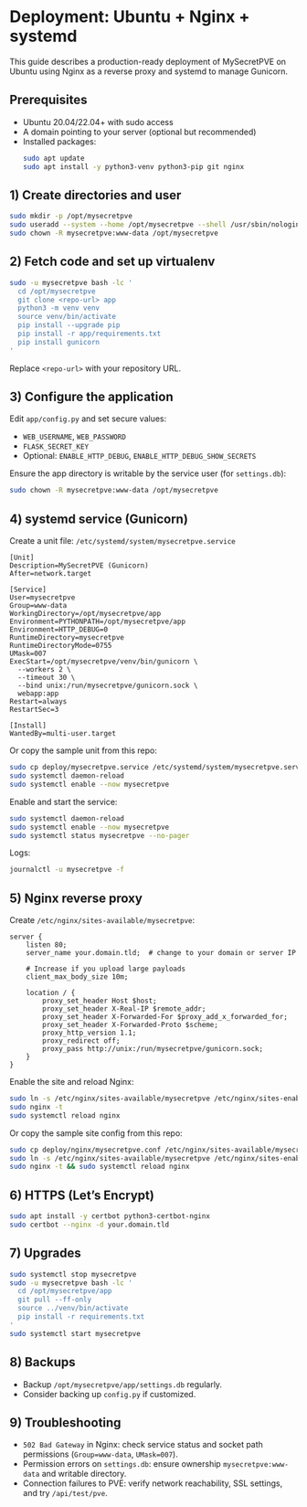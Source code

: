 # Deployment: Ubuntu + Nginx + systemd

This guide describes a production-ready deployment of MySecretPVE on Ubuntu using Nginx as a reverse proxy and systemd to manage Gunicorn.

## Prerequisites

- Ubuntu 20.04/22.04+ with sudo access
- A domain pointing to your server (optional but recommended)
- Installed packages:
  ```bash
  sudo apt update
  sudo apt install -y python3-venv python3-pip git nginx
  ```

## 1) Create directories and user

```bash
sudo mkdir -p /opt/mysecretpve
sudo useradd --system --home /opt/mysecretpve --shell /usr/sbin/nologin --gid www-data mysecretpve || true
sudo chown -R mysecretpve:www-data /opt/mysecretpve
```

## 2) Fetch code and set up virtualenv

```bash
sudo -u mysecretpve bash -lc '
  cd /opt/mysecretpve
  git clone <repo-url> app
  python3 -m venv venv
  source venv/bin/activate
  pip install --upgrade pip
  pip install -r app/requirements.txt
  pip install gunicorn
'
```

Replace `<repo-url>` with your repository URL.

## 3) Configure the application

Edit `app/config.py` and set secure values:
- `WEB_USERNAME`, `WEB_PASSWORD`
- `FLASK_SECRET_KEY`
- Optional: `ENABLE_HTTP_DEBUG`, `ENABLE_HTTP_DEBUG_SHOW_SECRETS`

Ensure the app directory is writable by the service user (for `settings.db`):
```bash
sudo chown -R mysecretpve:www-data /opt/mysecretpve
```

## 4) systemd service (Gunicorn)

Create a unit file: `/etc/systemd/system/mysecretpve.service`

```
[Unit]
Description=MySecretPVE (Gunicorn)
After=network.target

[Service]
User=mysecretpve
Group=www-data
WorkingDirectory=/opt/mysecretpve/app
Environment=PYTHONPATH=/opt/mysecretpve/app
Environment=HTTP_DEBUG=0
RuntimeDirectory=mysecretpve
RuntimeDirectoryMode=0755
UMask=007
ExecStart=/opt/mysecretpve/venv/bin/gunicorn \
  --workers 2 \
  --timeout 30 \
  --bind unix:/run/mysecretpve/gunicorn.sock \
  webapp:app
Restart=always
RestartSec=3

[Install]
WantedBy=multi-user.target
```

Or copy the sample unit from this repo:

```bash
sudo cp deploy/mysecretpve.service /etc/systemd/system/mysecretpve.service
sudo systemctl daemon-reload
sudo systemctl enable --now mysecretpve
```

Enable and start the service:
```bash
sudo systemctl daemon-reload
sudo systemctl enable --now mysecretpve
sudo systemctl status mysecretpve --no-pager
```

Logs:
```bash
journalctl -u mysecretpve -f
```

## 5) Nginx reverse proxy

Create `/etc/nginx/sites-available/mysecretpve`:

```
server {
    listen 80;
    server_name your.domain.tld;  # change to your domain or server IP

    # Increase if you upload large payloads
    client_max_body_size 10m;

    location / {
        proxy_set_header Host $host;
        proxy_set_header X-Real-IP $remote_addr;
        proxy_set_header X-Forwarded-For $proxy_add_x_forwarded_for;
        proxy_set_header X-Forwarded-Proto $scheme;
        proxy_http_version 1.1;
        proxy_redirect off;
        proxy_pass http://unix:/run/mysecretpve/gunicorn.sock;
    }
}
```

Enable the site and reload Nginx:
```bash
sudo ln -s /etc/nginx/sites-available/mysecretpve /etc/nginx/sites-enabled/
sudo nginx -t
sudo systemctl reload nginx
```

Or copy the sample site config from this repo:

```bash
sudo cp deploy/nginx/mysecretpve.conf /etc/nginx/sites-available/mysecretpve
sudo ln -s /etc/nginx/sites-available/mysecretpve /etc/nginx/sites-enabled/
sudo nginx -t && sudo systemctl reload nginx
```

## 6) HTTPS (Let’s Encrypt)

```bash
sudo apt install -y certbot python3-certbot-nginx
sudo certbot --nginx -d your.domain.tld
```

## 7) Upgrades

```bash
sudo systemctl stop mysecretpve
sudo -u mysecretpve bash -lc '
  cd /opt/mysecretpve/app
  git pull --ff-only
  source ../venv/bin/activate
  pip install -r requirements.txt
'
sudo systemctl start mysecretpve
```

## 8) Backups

- Backup `/opt/mysecretpve/app/settings.db` regularly.
- Consider backing up `config.py` if customized.

## 9) Troubleshooting

- `502 Bad Gateway` in Nginx: check service status and socket path permissions (`Group=www-data`, `UMask=007`).
- Permission errors on `settings.db`: ensure ownership `mysecretpve:www-data` and writable directory.
- Connection failures to PVE: verify network reachability, SSL settings, and try `/api/test/pve`.
